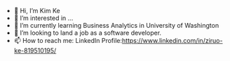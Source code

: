 - 👋 Hi, I’m Kim Ke
- 👀 I’m interested in ...
- 🌱 I’m currently learning Business Analytics in University of Washington
- 💞️ I’m looking to land a job as a software developer.
- 📫 How to reach me: LinkedIn Profile:https://www.linkedin.com/in/ziruo-ke-819510195/

<!---
kim-913/kim-913 is a ✨ special ✨ repository because its `README.md` (this file) appears on your GitHub profile.
You can click the Preview link to take a look at your changes.
--->
